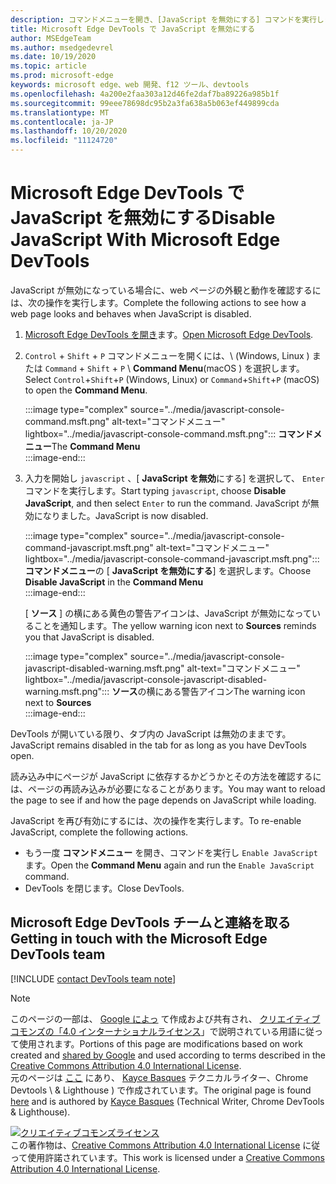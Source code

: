 ```yaml
---
description: コマンドメニューを開き、[JavaScript を無効にする] コマンドを実行します。
title: Microsoft Edge DevTools で JavaScript を無効にする
author: MSEdgeTeam
ms.author: msedgedevrel
ms.date: 10/19/2020
ms.topic: article
ms.prod: microsoft-edge
keywords: microsoft edge、web 開発、f12 ツール、devtools
ms.openlocfilehash: 4a200e2faa303a12d46fe2daf7ba89226a985b1f
ms.sourcegitcommit: 99eee78698dc95b2a3fa638a5b063ef449899cda
ms.translationtype: MT
ms.contentlocale: ja-JP
ms.lasthandoff: 10/20/2020
ms.locfileid: "11124720"
---
```

<!-- Copyright Kayce Basques 

   Licensed under the Apache License, Version 2.0 (the "License");
   you may not use this file except in compliance with the License.
   You may obtain a copy of the License at

       https://www.apache.org/licenses/LICENSE-2.0

   Unless required by applicable law or agreed to in writing, software
   distributed under the License is distributed on an "AS IS" BASIS,
   WITHOUT WARRANTIES OR CONDITIONS OF ANY KIND, either express or implied.
   See the License for the specific language governing permissions and
   limitations under the License.  -->

# <span data-ttu-id="d3cb2-104">Microsoft Edge DevTools で JavaScript を無効にする</span><span class="sxs-lookup"><span data-stu-id="d3cb2-104">Disable JavaScript With Microsoft Edge DevTools</span></span>  

<span data-ttu-id="d3cb2-105">JavaScript が無効になっている場合に、web ページの外観と動作を確認するには、次の操作を実行します。</span><span class="sxs-lookup"><span data-stu-id="d3cb2-105">Complete the following actions to see how a web page looks and behaves when JavaScript is disabled.</span></span>  

1.  <span data-ttu-id="d3cb2-106">[Microsoft Edge DevTools を開き][DevToolsOpen]ます。</span><span class="sxs-lookup"><span data-stu-id="d3cb2-106">[Open Microsoft Edge DevTools][DevToolsOpen].</span></span>  
1.  <span data-ttu-id="d3cb2-107">`Control` + `Shift` + `P` コマンドメニューを開くには、\ (Windows, Linux \) または `Command` + `Shift` + `P` \ **Command Menu**(macOS \) を選択します。</span><span class="sxs-lookup"><span data-stu-id="d3cb2-107">Select `Control`+`Shift`+`P` \(Windows, Linux\) or `Command`+`Shift`+`P` \(macOS\) to open the **Command Menu**.</span></span>  
    
    :::image type="complex" source="../media/javascript-console-command.msft.png" alt-text="コマンドメニュー" lightbox="../media/javascript-console-command.msft.png":::
       <span data-ttu-id="d3cb2-109">**コマンドメニュー**</span><span class="sxs-lookup"><span data-stu-id="d3cb2-109">The **Command Menu**</span></span>  
    :::image-end:::  
    
1.  <span data-ttu-id="d3cb2-110">入力を開始し `javascript` 、[ **JavaScript を無効**にする] を選択して、 `Enter` コマンドを実行します。</span><span class="sxs-lookup"><span data-stu-id="d3cb2-110">Start typing `javascript`, choose **Disable JavaScript**, and then select `Enter` to run the command.</span></span>  <span data-ttu-id="d3cb2-111">JavaScript が無効になりました。</span><span class="sxs-lookup"><span data-stu-id="d3cb2-111">JavaScript is now disabled.</span></span>  
    
    :::image type="complex" source="../media/javascript-console-command-javascript.msft.png" alt-text="コマンドメニュー" lightbox="../media/javascript-console-command-javascript.msft.png":::
       <span data-ttu-id="d3cb2-113">**コマンドメニュー**の [ **JavaScript を無効にする**] を選択します。</span><span class="sxs-lookup"><span data-stu-id="d3cb2-113">Choose **Disable JavaScript** in the **Command Menu**</span></span>  
    :::image-end:::  
    
    <span data-ttu-id="d3cb2-114">[ **ソース** ] の横にある黄色の警告アイコンは、JavaScript が無効になっていることを通知します。</span><span class="sxs-lookup"><span data-stu-id="d3cb2-114">The yellow warning icon next to **Sources** reminds you that JavaScript is disabled.</span></span>  
    
    :::image type="complex" source="../media/javascript-console-javascript-disabled-warning.msft.png" alt-text="コマンドメニュー" lightbox="../media/javascript-console-javascript-disabled-warning.msft.png":::
       <span data-ttu-id="d3cb2-116">**ソース**の横にある警告アイコン</span><span class="sxs-lookup"><span data-stu-id="d3cb2-116">The warning icon next to **Sources**</span></span>  
    :::image-end:::  
    
<span data-ttu-id="d3cb2-117">DevTools が開いている限り、タブ内の JavaScript は無効のままです。</span><span class="sxs-lookup"><span data-stu-id="d3cb2-117">JavaScript remains disabled in the tab for as long as you have DevTools open.</span></span>  

<span data-ttu-id="d3cb2-118">読み込み中にページが JavaScript に依存するかどうかとその方法を確認するには、ページの再読み込みが必要になることがあります。</span><span class="sxs-lookup"><span data-stu-id="d3cb2-118">You may want to reload the page to see if and how the page depends on JavaScript while loading.</span></span>  

<span data-ttu-id="d3cb2-119">JavaScript を再び有効にするには、次の操作を実行します。</span><span class="sxs-lookup"><span data-stu-id="d3cb2-119">To re-enable JavaScript, complete the following actions.</span></span>  

*   <span data-ttu-id="d3cb2-120">もう一度 **コマンドメニュー** を開き、コマンドを実行し `Enable JavaScript` ます。</span><span class="sxs-lookup"><span data-stu-id="d3cb2-120">Open the **Command Menu** again and run the `Enable JavaScript` command.</span></span>  
*   <span data-ttu-id="d3cb2-121">DevTools を閉じます。</span><span class="sxs-lookup"><span data-stu-id="d3cb2-121">Close DevTools.</span></span>  

## <span data-ttu-id="d3cb2-122">Microsoft Edge DevTools チームと連絡を取る</span><span class="sxs-lookup"><span data-stu-id="d3cb2-122">Getting in touch with the Microsoft Edge DevTools team</span></span>  

[!INCLUDE [contact DevTools team note](../includes/contact-devtools-team-note.md)]  

<!-- links -->  

[DevToolsOpen]: ../open.md "Microsoft Edge DevTools を開く |Microsoft ドキュメント"  

> [!NOTE]
> <span data-ttu-id="d3cb2-124">このページの一部は、 [Google によっ][GoogleSitePolicies] て作成および共有され、 [クリエイティブコモンズの「4.0 インターナショナルライセンス][CCA4IL]」で説明されている用語に従って使用されます。</span><span class="sxs-lookup"><span data-stu-id="d3cb2-124">Portions of this page are modifications based on work created and [shared by Google][GoogleSitePolicies] and used according to terms described in the [Creative Commons Attribution 4.0 International License][CCA4IL].</span></span>  
> <span data-ttu-id="d3cb2-125">元のページは [ここ](https://developers.google.com/web/tools/chrome-devtools/javascript/disable) にあり、 [Kayce Basques][KayceBasques] テクニカルライター、Chrome Devtools \ & Lighthouse \) で作成されています。</span><span class="sxs-lookup"><span data-stu-id="d3cb2-125">The original page is found [here](https://developers.google.com/web/tools/chrome-devtools/javascript/disable) and is authored by [Kayce Basques][KayceBasques] \(Technical Writer, Chrome DevTools \& Lighthouse\).</span></span>  

[![クリエイティブコモンズライセンス][CCby4Image]][CCA4IL]  
<span data-ttu-id="d3cb2-127">この著作物は、[Creative Commons Attribution 4.0 International License][CCA4IL] に従って使用許諾されています。</span><span class="sxs-lookup"><span data-stu-id="d3cb2-127">This work is licensed under a [Creative Commons Attribution 4.0 International License][CCA4IL].</span></span>  

[CCA4IL]: https://creativecommons.org/licenses/by/4.0  
[CCby4Image]: https://i.creativecommons.org/l/by/4.0/88x31.png  
[GoogleSitePolicies]: https://developers.google.com/terms/site-policies  
[KayceBasques]: https://developers.google.com/web/resources/contributors/kaycebasques  
